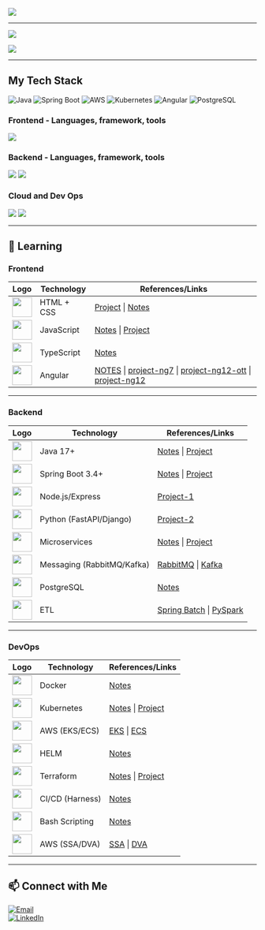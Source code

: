 ![](https://komarev.com/ghpvc/?username=lekhrajdinkar)  

---

[](https://github-readme-stats.vercel.app/api?username=lekhrajdinkar&show_icons=true&theme=light) 

![](https://github-readme-streak-stats.herokuapp.com?user=lekhrajdinkar&theme=light)

![](https://github-readme-stats-eight-theta.vercel.app/api/top-langs/?username=lekhrajdinkar&layout=compact&langs_count=8&hide_border=true&theme=light&hide=Jupyter%20Notebook,HTML)

---
## My Tech Stack  
![Java](https://img.shields.io/badge/Java-ED8B00?style=for-the-badge&logo=java&logoColor=white)
![Spring Boot](https://img.shields.io/badge/Spring_Boot-6DB33F?style=for-the-badge&logo=spring-boot&logoColor=white)
![AWS](https://img.shields.io/badge/AWS-232F3E?style=for-the-badge&logo=amazon-aws&logoColor=white)
![Kubernetes](https://img.shields.io/badge/Kubernetes-326CE5?style=for-the-badge&logo=kubernetes&logoColor=white)
![Angular](https://img.shields.io/badge/Angular-DD0031?style=for-the-badge&logo=angular&logoColor=white)
![PostgreSQL](https://img.shields.io/badge/PostgreSQL-316192?style=for-the-badge&logo=postgresql&logoColor=white)


### Frontend - Languages, framework, tools
<img src="https://skillicons.dev/icons?i=angular,ts,css,html,js,redux,rxjs,npm,nodejs&theme=light" />

### Backend - Languages, framework, tools
<img src="https://skillicons.dev/icons?i=java,spring,hibernate,python,django,nodejs,maven,postgres&theme=light" />  
<img src="https://skillicons.dev/icons?i=eclipse,idea,pycharm,vscode,postman,kafka,rabbitmq&theme=light" />

### Cloud and Dev Ops
<img src="https://skillicons.dev/icons?i=aws,terraform&theme=light" />
<img src="https://skillicons.dev/icons?i=docker,kubernetes,git,github,linux,bash&theme=light" />

---

## 🌱 Learning 

### **Frontend**
| Logo | Technology | References/Links |
|------|------------|------------------|
| <img src="https://skillicons.dev/icons?i=html&theme=light" width="40" /> | HTML + CSS | [Project](https://github.com/lekhrajdinkar/01-front-end-pack/tree/master/StyleHTML) \| [Notes](https://github.com/lekhrajdinkar/01-front-end-pack/tree/master/01-Frontend-html-css-maximilliam-2018/NOTES-CSS) |
| <img src="https://skillicons.dev/icons?i=js&theme=light" width="40" /> | JavaScript | [Notes](https://github.com/lekhrajdinkar/01-front-end-pack/tree/master/VanillaJS/NOTES_JS) \| [Project](https://github.com/lekhrajdinkar/01-front-end-pack/tree/master/VanillaJS) |
| <img src="https://skillicons.dev/icons?i=ts&theme=light" width="40" /> | TypeScript | [Notes](https://github.com/lekhrajdinkar/01-front-end-pack/tree/master/SupersetTS) |
| <img src="https://skillicons.dev/icons?i=angular&theme=light" width="40" /> | Angular | [NOTES](https://github.com/lekhrajdinkar/01-Frontend-Angular6-fundamentals/tree/master/notes) \| [project-ng7](https://github.com/lekhrajdinkar/01-Frontend-MEAN-stack) \| [project-ng12-ott](https://github.com/lekhrajdinkar/99-project-01-OTT-ng) \| [project-ng12](https://github.com/lekhrajdinkar/01-front-end-pack/tree/master/ng12) |

---

### **Backend**
| Logo | Technology | References/Links |
|------|------------|------------------|
| <img src="https://skillicons.dev/icons?i=java&theme=light" width="40" /> | Java 17+ | [Notes](https://github.com/lekhrajdinkar/02-Java17/tree/main/Notes) \| [Project](https://github.com/lekhrajdinkar/02-Java17) |
| <img src="https://skillicons.dev/icons?i=spring&theme=light" width="40" /> | Spring Boot 3.4+ | [Notes](https://github.com/lekhrajdinkar/02-backend-java-spring/tree/main/00_Springboot) \| [Project](https://github.com/lekhrajdinkar/02-backend-java-spring/tree/main/src/main/java/com/lekhraj/java/spring) |
| <img src="https://skillicons.dev/icons?i=nodejs&theme=light" width="40" /> | Node.js/Express | [Project-1](https://github.com/lekhrajdinkar/02-Backend-API-NodeJS) |
| <img src="https://skillicons.dev/icons?i=py&theme=light" width="40" /> | Python (FastAPI/Django) | [Project-2](https://github.com/lekhrajdinkar/02-Backend-Python) |
| <img src="https://skillicons.dev/icons?i=aws&theme=light" width="40" /> | Microservices | [Notes](https://github.com/lekhrajdinkar/03-spring-cloud-v2/tree/main/Notes) \| [Project](https://github.com/lekhrajdinkar/03-spring-cloud-v2) |
| <img src="https://skillicons.dev/icons?i=rabbitmq&theme=light" width="40" /> | Messaging (RabbitMQ/Kafka) | [RabbitMQ](https://github.com/lekhrajdinkar/02-backend-java-spring/blob/main/06_messaging/rmq/06_Messaging_rabbitMQ.md) \| [Kafka](https://github.com/lekhrajdinkar/02-backend-java-spring/tree/main/06_messaging/kakfa) |
| <img src="https://skillicons.dev/icons?i=postgres&theme=light" width="40" /> | PostgreSQL | [Notes](https://github.com/lekhrajdinkar/02-backend-java-spring/tree/main/08_Database/01_rdbms) |
| <img src="https://skillicons.dev/icons?i=spring&theme=light" width="40" /> | ETL | [Spring Batch](https://github.com/lekhrajdinkar/02-backend-java-spring/tree/main/09_ETL/01_spring-batch) \| [PySpark](https://github.com/lekhrajdinkar/02-backend-java-spring/tree/main/09_ETL/02_py-spark) |

---

### **DevOps**
| Logo | Technology | References/Links |
|------|------------|------------------|
| <img src="https://skillicons.dev/icons?i=docker&theme=light" width="40" /> | Docker | [Notes](https://github.com/lekhrajdinkar/02-backend-java-spring/tree/main/02_docker) |
| <img src="https://skillicons.dev/icons?i=kubernetes&theme=light" width="40" /> | Kubernetes | [Notes](https://github.com/lekhrajdinkar/02-backend-java-spring/tree/main/03_Kubernetes) \| [Project](https://github.com/lekhrajdinkar/02-backend-java-spring/tree/main/03_Kubernetes/00_project) |
| <img src="https://skillicons.dev/icons?i=aws&theme=light" width="40" /> | AWS (EKS/ECS) | [EKS](https://github.com/lekhrajdinkar/02-backend-java-spring/tree/main/03_Kubernetes/04_EKS) \| [ECS](https://github.com/lekhrajdinkar/02-backend-java-spring/tree/main/03_Kubernetes/03_ECS) |
| <img src="https://skillicons.dev/icons?i=helm&theme=light" width="40" /> | HELM | [Notes](https://github.com/lekhrajdinkar/02-backend-java-spring/tree/main/03_Kubernetes/05_helm) |
| <img src="https://skillicons.dev/icons?i=terraform" width="40" /> | Terraform | [Notes](https://github.com/lekhrajdinkar/02-backend-java-spring/tree/main/04_terraform) \| [Project](https://github.com/lekhrajdinkar/02-backend-java-spring/tree/main/04_terraform/project/aws-config-maps) |
| <img src="https://skillicons.dev/icons?i=githubactions&theme=light" width="40" /> | CI/CD (Harness) | [Notes](https://github.com/lekhrajdinkar/02-backend-java-spring/tree/main/05_harness) |
| <img src="https://skillicons.dev/icons?i=bash&theme=light" width="40" /> | Bash Scripting | [Notes](https://github.com/lekhrajdinkar/02-backend-java-spring/tree/main/07_scripting/bash_script) |
| <img src="https://skillicons.dev/icons?i=aws&theme=light" width="40" /> | AWS (SSA/DVA) | [SSA](https://github.com/lekhrajdinkar/02-backend-java-spring/tree/main/01_aws) \| [DVA](https://github.com/lekhrajdinkar/02-backend-java-spring/blob/main/01_aws/00_DVA-C02/00_DVA.md) |

---
## 📫 Connect with Me  
[![Email](https://img.shields.io/badge/Email-D14836?style=for-the-badge&logo=gmail&logoColor=white)](mailto:lekhrajdinkarus@gmail.com)  
[![LinkedIn](https://img.shields.io/badge/LinkedIn-0A66C2?style=for-the-badge&logo=linkedin&logoColor=white)](https://www.linkedin.com/in/lekhraj-dinkar-25872140/)  
  
